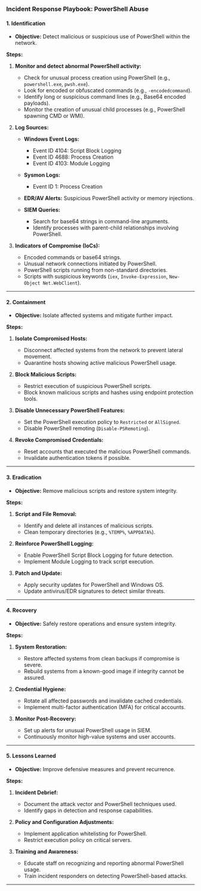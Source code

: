 ### **Incident Response Playbook: PowerShell Abuse**

#### **1. Identification**

* **Objective:** Detect malicious or suspicious use of PowerShell within the network.

**Steps:**

1. **Monitor and detect abnormal PowerShell activity:**

   * Check for unusual process creation using PowerShell (e.g., `powershell.exe`, `pwsh.exe`).
   * Look for encoded or obfuscated commands (e.g., `-encodedcommand`).
   * Identify long or suspicious command lines (e.g., Base64 encoded payloads).
   * Monitor the creation of unusual child processes (e.g., PowerShell spawning CMD or WMI).

2. **Log Sources:**

   * **Windows Event Logs:**

     * Event ID 4104: Script Block Logging
     * Event ID 4688: Process Creation
     * Event ID 4103: Module Logging
   * **Sysmon Logs:**

     * Event ID 1: Process Creation
   * **EDR/AV Alerts:** Suspicious PowerShell activity or memory injections.
   * **SIEM Queries:**

     * Search for base64 strings in command-line arguments.
     * Identify processes with parent-child relationships involving PowerShell.

3. **Indicators of Compromise (IoCs):**

   * Encoded commands or base64 strings.
   * Unusual network connections initiated by PowerShell.
   * PowerShell scripts running from non-standard directories.
   * Scripts with suspicious keywords (`iex`, `Invoke-Expression`, `New-Object Net.WebClient`).

---

#### **2. Containment**

* **Objective:** Isolate affected systems and mitigate further impact.

**Steps:**

1. **Isolate Compromised Hosts:**

   * Disconnect affected systems from the network to prevent lateral movement.
   * Quarantine hosts showing active malicious PowerShell usage.

2. **Block Malicious Scripts:**

   * Restrict execution of suspicious PowerShell scripts.
   * Block known malicious scripts and hashes using endpoint protection tools.

3. **Disable Unnecessary PowerShell Features:**

   * Set the PowerShell execution policy to `Restricted` or `AllSigned`.
   * Disable PowerShell remoting (`Disable-PSRemoting`).

4. **Revoke Compromised Credentials:**

   * Reset accounts that executed the malicious PowerShell commands.
   * Invalidate authentication tokens if possible.

---

#### **3. Eradication**

* **Objective:** Remove malicious scripts and restore system integrity.

**Steps:**

1. **Script and File Removal:**

   * Identify and delete all instances of malicious scripts.
   * Clean temporary directories (e.g., `%TEMP%`, `%APPDATA%`).

2. **Reinforce PowerShell Logging:**

   * Enable PowerShell Script Block Logging for future detection.
   * Implement Module Logging to track script execution.

3. **Patch and Update:**

   * Apply security updates for PowerShell and Windows OS.
   * Update antivirus/EDR signatures to detect similar threats.

---

#### **4. Recovery**

* **Objective:** Safely restore operations and ensure system integrity.

**Steps:**

1. **System Restoration:**

   * Restore affected systems from clean backups if compromise is severe.
   * Rebuild systems from a known-good image if integrity cannot be assured.

2. **Credential Hygiene:**

   * Rotate all affected passwords and invalidate cached credentials.
   * Implement multi-factor authentication (MFA) for critical accounts.

3. **Monitor Post-Recovery:**

   * Set up alerts for unusual PowerShell usage in SIEM.
   * Continuously monitor high-value systems and user accounts.

---

#### **5. Lessons Learned**

* **Objective:** Improve defensive measures and prevent recurrence.

**Steps:**

1. **Incident Debrief:**

   * Document the attack vector and PowerShell techniques used.
   * Identify gaps in detection and response capabilities.

2. **Policy and Configuration Adjustments:**

   * Implement application whitelisting for PowerShell.
   * Restrict execution policy on critical servers.

3. **Training and Awareness:**

   * Educate staff on recognizing and reporting abnormal PowerShell usage.
   * Train incident responders on detecting PowerShell-based attacks.

---
